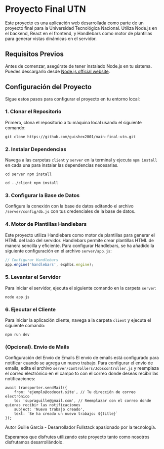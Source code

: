 # Proyecto Final UTN

Este proyecto es una aplicación web desarrollada como parte de un proyecto final para la Universidad Tecnológica Nacional. Utiliza Node.js en el backend, React en el frontend, y Handlebars como motor de plantillas para generar vistas dinámicas en el servidor.

## Requisitos Previos

Antes de comenzar, asegúrate de tener instalado Node.js en tu sistema. Puedes descargarlo desde [Node.js official website](https://nodejs.org/).

## Configuración del Proyecto

Sigue estos pasos para configurar el proyecto en tu entorno local:

### 1. Clonar el Repositorio

Primero, clona el repositorio a tu máquina local usando el siguiente comando:
```
git clone https://github.com/guishex2001/main-final-utn.git
```

### 2. Instalar Dependencias

Navega a las carpetas `client` y `server` en la terminal y ejecuta `npm install` en cada una para instalar las dependencias necesarias.
```
cd server npm install
```

```
cd ../client npm install
```
### 3. Configurar la Base de Datos

Configura la conexión con la base de datos editando el archivo `/server/config/db.js` con tus credenciales de la base de datos.

### 4. Motor de Plantillas Handlebars

Este proyecto utiliza Handlebars como motor de plantillas para generar el HTML del lado del servidor. Handlebars permite crear plantillas HTML de manera sencilla y eficiente. Para configurar Handlebars, se ha añadido la siguiente configuración en el archivo `server/app.js`:

```javascript
// Configurar Handlebars
app.engine('handlebars', exphbs.engine);
```

### 5. Levantar el Servidor

Para iniciar el servidor, ejecuta el siguiente comando en la carpeta `server`:

```
node app.js
```

### 6. Ejecutar el Cliente

Para iniciar la aplicación cliente, navega a la carpeta `client` y ejecuta el siguiente comando:


```
npm run dev
```
### (Opcional). Envio de Mails
 Configuración del Envío de Emails
El envío de emails está configurado para notificar cuando se agrega un nuevo trabajo. Para configurar el envío de emails, edita el archivo `server/controllers/Jobscontroller.js` y reemplaza el correo electrónico en el campo to con el correo donde deseas recibir las notificaciones:
```
await transporter.sendMail({
    from: 'ejemplo@codecat.site', // Tu dirección de correo electrónico
    to: 'supraguille@gmail.com', // Reemplazar con el correo donde quieras recibir las notificaciones
    subject: 'Nuevo trabajo creado',
    text: `Se ha creado un nuevo trabajo: ${title}`
});

```
Autor
Guille García - Desarrollador Fullstack apasionado por la tecnología.

Esperamos que disfrutes utilizando este proyecto tanto como nosotros disfrutamos desarrollándolo.


